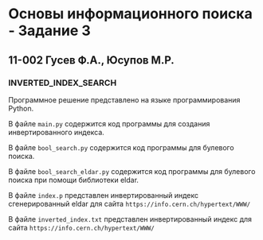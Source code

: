 # Основы информационного поиска - Задание 3
## 11-002 Гусев Ф.А., Юсупов М.Р.

### INVERTED_INDEX_SEARCH
Программное решение представлено на языке программирования Python. 

В файле `main.py` содержится код программы для создания инвертированного индекса.

В файле `bool_search.py` содержится код программы для булевого поиска.

В файле `bool_search_eldar.py` содержится код программы для булевого поиска при помощи библиотеки eldar.

В файле `index.p`  представлен инвертированный индекс сгенерированный eldar для сайта `https://info.cern.ch/hypertext/WWW/`

В файле `inverted_index.txt`  представлен инвертированный индекс для сайта `https://info.cern.ch/hypertext/WWW/`